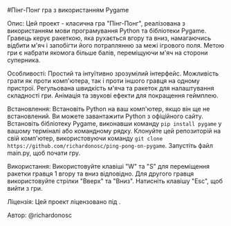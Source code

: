 #Пінг-Понг гра з використанням Pygame

Опис:
Цей проект - класична гра "Пінг-Понг", реалізована з використанням мови програмування Python та бібліотеки Pygame. Гравець керує ракеткою, яка рухається вгору та вниз, намагаючись відбити м'яч і запобігти його потраплянню за межі ігрового поля. Метою гри є набрати якомога більше балів, переміщуючи м'яч на сторони суперника.

Особливості:
Простий та інтуїтивно зрозумілий інтерфейс.
Можливість грати як проти комп'ютера, так і проти іншого гравця на одному пристрої.
Регульована швидкість м'яча та ракеток для налаштування складності гри.
Анімація та звукові ефекти для покращення геймплею.

Встановлення:
Встановіть Python на ваш комп'ютер, якщо він ще не встановлений. Ви можете завантажити Python з офіційного сайту.
Встановіть бібліотеку Pygame, виконавши команду `pip install pygame` у вашому терміналі або командному рядку.
Клонуйте цей репозиторій на свій комп'ютер, використовуючи команду `git clone https://github.com/richardonosc/ping-pong-on-pygame`.
Запустіть файл main.py, щоб почати гру.

Використання:
Використовуйте клавіші "W" та "S" для переміщення ракетки гравця 1 вгору та вниз відповідно.
Для другого гравця використовуйте стрілки "Вверх" та "Вниз".
Натисніть клавішу "Esc", щоб вийти з гри.

Ліцензія:
Цей проект ліцензовано під .

Автор:
@richardonosc
